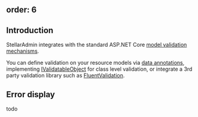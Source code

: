 order: 6
---

## Introduction

StellarAdmin integrates with the standard ASP.NET Core [model validation mechanisms](https://docs.microsoft.com/en-us/aspnet/core/mvc/models/validation?view=aspnetcore-3.1). 

You can define validation on your resource models via [data annotations](https://docs.microsoft.com/en-us/aspnet/core/mvc/models/validation?view=aspnetcore-3.1#validation-attributes), implementing [IValidatableObject](https://docs.microsoft.com/en-us/aspnet/core/mvc/models/validation?view=aspnetcore-3.1#ivalidatableobject) for class level validation, or integrate a 3rd party validation library such as [FluentValidation](https://docs.fluentvalidation.net/en/latest/aspnet.html).

## Error display

todo
